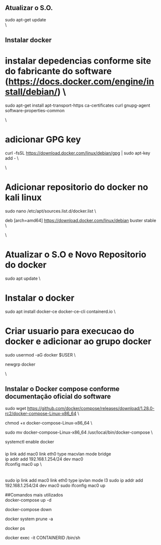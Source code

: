 
## Atualizar o S.O. 

sudo apt-get update \
 \

## Instalar docker 

# instalar depedencias conforme site do fabricante do software (https://docs.docker.com/engine/install/debian/) \

sudo apt-get install apt-transport-https ca-certificates curl gnupg-agent software-properties-common

\ 
# adicionar GPG key

curl -fsSL https://download.docker.com/linux/debian/gpg | sudo apt-key add - \

\
# Adicionar repositorio do docker no kali linux 

sudo nano /etc/apt/sources.list.d/docker.list \ 

deb [arch=amd64] https://download.docker.com/linux/debian buster stable \

\ 
# Atualizar o S.O e Novo Repositorio do docker 
 
sudo apt update \


# Instalar o docker 

sudo apt install docker-ce docker-ce-cli containerd.io \





# Criar usuario para execucao do docker e adicionar ao grupo docker 

sudo usermod -aG docker $USER \

newgrp docker 

\
## Instalar o Docker compose conforme documentação oficial do software 


sudo wget https://github.com/docker/compose/releases/download/1.28.0-rc2/docker-compose-Linux-x86_64 \

chmod +x docker-compose-Linux-x86_64 \

sudo mv docker-compose-Linux-x86_64 /usr/local/bin/docker-compose \



systemctl enable docker 



###

ip link add mac0 link eth0 type macvlan mode bridge \
ip addr add 192.168.1.254/24 dev mac0 \
ifconfig mac0 up \

#### 
\
sudo ip link add mac0 link eth0 type ipvlan mode l3
sudo ip addr add 192.168.1.254/24 dev mac0
sudo ifconfig mac0 up



##Comandos mais utilizados
\
docker-compose up -d

docker-compose down

docker system prune -a

docker ps

docker exec -it CONTAINERID /bin/sh




